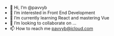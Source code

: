 - 👋 Hi, I’m @pavvyb
- 👀 I’m interested in Front End Development
- 🌱 I’m currently learning React and mastering Vue
- 💞️ I’m looking to collaborate on ...
- 📫 How to reach me pavvyb@icloud.com

<!---
pavvyb/pavvyb is a ✨ special ✨ repository because its `README.md` (this file) appears on your GitHub profile.
You can click the Preview link to take a look at your changes.
--->
